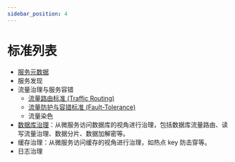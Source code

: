 ```yaml
---
sidebar_position: 4
---
```


# 标准列表

* [服务元数据](https://github.com/opensergo/opensergo-specification/blob/main/specification/zh-Hans/service-metadata.md)
* 服务发现
* 流量治理与服务容错
  * [流量路由标准 (Traffic Routing)](https://github.com/opensergo/opensergo-specification/blob/main/specification/zh-Hans/traffic-routing.md)
  * [流量防护与容错标准 (Fault-Tolerance)](https://github.com/opensergo/opensergo-specification/blob/main/specification/zh-Hans/fault-tolerance.md)
  * 流量染色
* [数据库治理](https://github.com/opensergo/opensergo-specification/blob/main/specification/zh-Hans/database.md)：从微服务访问数据库的视角进行治理，包括数据库流量路由、读写流量治理、数据分片、数据加解密等。
* 缓存治理：从微服务访问缓存的视角进行治理，如热点 key 防击穿等。
* 日志治理